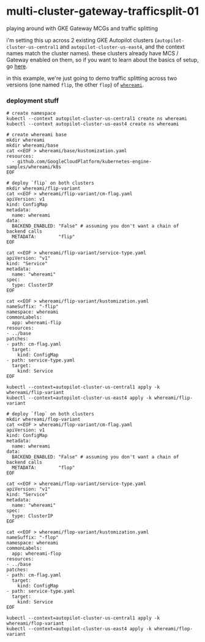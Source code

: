 # multi-cluster-gateway-trafficsplit-01
playing around with GKE Gateway MCGs and traffic splitting

i'm setting this up across 2 existing GKE Autopilot clusters (`autopilot-cluster-us-central1` and `autopilot-cluster-us-east4`, and the context names match the cluster names). these clusters already have MCS / Gateway enabled on them, so if you want to learn about the basics of setup, go [here](https://github.com/theemadnes/multi-cluster-gateway-asm-01).

in this example, we're just going to demo traffic splitting across two versions (one named `flip`, the other `flop`) of [`whereami`](https://github.com/GoogleCloudPlatform/kubernetes-engine-samples/tree/main/whereami).

### deployment stuff

```
# create namespace
kubectl --context autopilot-cluster-us-central1 create ns whereami
kubectl --context autopilot-cluster-us-east4 create ns whereami

# create whereami base
mkdir whereami
mkdir whereami/base
cat <<EOF > whereami/base/kustomization.yaml 
resources:
  - github.com/GoogleCloudPlatform/kubernetes-engine-samples/whereami/k8s
EOF

# deploy `flip` on both clusters
mkdir whereami/flip-variant
cat <<EOF > whereami/flip-variant/cm-flag.yaml 
apiVersion: v1
kind: ConfigMap
metadata:
  name: whereami
data:
  BACKEND_ENABLED: "False" # assuming you don't want a chain of backend calls
  METADATA:        "flip"
EOF

cat <<EOF > whereami/flip-variant/service-type.yaml 
apiVersion: "v1"
kind: "Service"
metadata:
  name: "whereami"
spec:
  type: ClusterIP
EOF

cat <<EOF > whereami/flip-variant/kustomization.yaml 
nameSuffix: "-flip"
namespace: whereami
commonLabels:
  app: whereami-flip
resources:
- ../base
patches:
- path: cm-flag.yaml
  target:
    kind: ConfigMap
- path: service-type.yaml
  target:
    kind: Service
EOF

kubectl --context=autopilot-cluster-us-central1 apply -k whereami/flip-variant
kubectl --context=autopilot-cluster-us-east4 apply -k whereami/flip-variant

# deploy `flop` on both clusters
mkdir whereami/flop-variant
cat <<EOF > whereami/flop-variant/cm-flag.yaml 
apiVersion: v1
kind: ConfigMap
metadata:
  name: whereami
data:
  BACKEND_ENABLED: "False" # assuming you don't want a chain of backend calls
  METADATA:        "flop"
EOF

cat <<EOF > whereami/flop-variant/service-type.yaml 
apiVersion: "v1"
kind: "Service"
metadata:
  name: "whereami"
spec:
  type: ClusterIP
EOF

cat <<EOF > whereami/flop-variant/kustomization.yaml 
nameSuffix: "-flop"
namespace: whereami
commonLabels:
  app: whereami-flop
resources:
- ../base
patches:
- path: cm-flag.yaml
  target:
    kind: ConfigMap
- path: service-type.yaml
  target:
    kind: Service
EOF

kubectl --context=autopilot-cluster-us-central1 apply -k whereami/flop-variant
kubectl --context=autopilot-cluster-us-east4 apply -k whereami/flop-variant
```